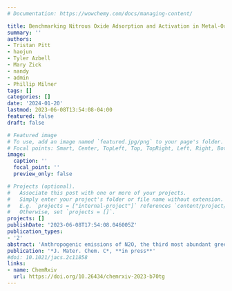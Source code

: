 ```yaml
---
# Documentation: https://wowchemy.com/docs/managing-content/

title: Benchmarking Nitrous Oxide Adsorption and Activation in Metal-Organic Frameworks Bearing Coordinatively Unsaturated Metal Centers
summary: ''
authors:
- Tristan Pitt
- haojun
- Tyler Azbell
- Mary Zick
- nandy
- admin
- Phillip Milner
tags: []
categories: []
date: '2024-01-20'
lastmod: 2023-06-08T13:54:08-04:00
featured: false
draft: false

# Featured image
# To use, add an image named `featured.jpg/png` to your page's folder.
# Focal points: Smart, Center, TopLeft, Top, TopRight, Left, Right, BottomLeft, Bottom, BottomRight.
image:
  caption: ''
  focal_point: ''
  preview_only: false

# Projects (optional).
#   Associate this post with one or more of your projects.
#   Simply enter your project's folder or file name without extension.
#   E.g. `projects = ["internal-project"]` references `content/project/deep-learning/index.md`.
#   Otherwise, set `projects = []`.
projects: []
publishDate: '2023-06-08T17:54:08.046005Z'
publication_types:
- '2'
abstract: 'Anthropogenic emissions of N2O, the third most abundant greenhouse gas after CO2 and CH4, are contributing to global climate change. Although metal-organic frameworks (MOFs) have been widely studied as adsorbents for CO2¬ and CH4, less effort has focused on the use of MOFs to remove N2O from emission streams or from air. Further, N2O activation would enable its use as an inexpensive oxidant for fine chemical synthesis. Herein, we identify features that contribute to strong binding and high uptake of N2O at coorinatively unsaturated metal sites in the M2Cl2(btdd) (M= Mn, Co, Ni, Cu; btdd2– = bis(1,2,3-triazolo[4,5-b],[4′,5′-i])dibenzo[1,4]dioxin) and M2(dobdc) (M = Mg, Mn, Fe, Co, Ni, Cu, Zn; dobdc4− = 2,5-dioxido-1,4-benzenedicarboxylate) series of MOFs. Combined experimental and computational studies suggest that N2O adsorption at open-metal-sites is primarily based on electrostatic interactions, rather than π-backbonding, causing MOFs with more Lewis acidic metal centers to be superior N2O adsorbents. As a result, Mg2(dobdc) demonstrates strong binding and record-setting N2O uptake (8.75 mmol/g at 1 bar and 298 K). Using density functional theory (DFT) to characterize reactive intermediates and transition states, we demonstrate that N2O activation to form a M(IV)-oxo species and N2 is thermodynamically favorable in Mn2(dobdc) and Fe2(dobdc) but appears to be kinetically limited in Mn2(dobdc). Our work lays a foundation for understanding N2O adsorption and activation in MOFs, paving the way for the design of promising next-generation materials for N2O capture and utilization.'
publication: '*J. Mater. Chem. C*, **in press**'
#doi: 10.1021/jacs.2c11858
links:
- name: ChemRxiv
  url: https://doi.org/10.26434/chemrxiv-2023-b70tg
---
```

